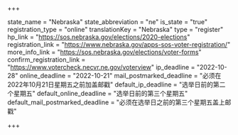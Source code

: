 +++

state_name = "Nebraska"
state_abbreviation = "ne"
is_state = "true"
registration_type = "online"
translationKey = "Nebraska"
type = "register"
hp_link = "https://sos.nebraska.gov/elections/2020-elections"
registration_link = "https://www.nebraska.gov/apps-sos-voter-registration/"
more_info_link = "https://sos.nebraska.gov/elections/voter-forms"
confirm_registration_link = "https://www.votercheck.necvr.ne.gov/voterview"
ip_deadline = "2022-10-28"
online_deadline = "2022-10-21"
mail_postmarked_deadline = "必须在2022年10月21日星期五之前加盖邮戳"
default_ip_deadline = "选举日前的第二个星期五"
default_online_deadline = "选举日前的第三个星期五"
default_mail_postmarked_deadline = "必须在选举日之前的第三个星期五盖上邮戳"

+++